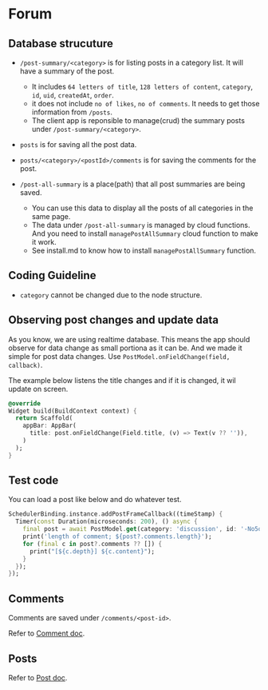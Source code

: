 # Forum

## Database strucuture

- `/post-summary/<category>` is for listing posts in a category list. It will have a summary of the post.
    - It includes `64 letters of title`, `128 letters of content`, `category`, `id`, `uid`, `createdAt`, `order`.
    - it does not include `no of likes`, `no of comments`. It needs to get those information from `/posts`.
    - The client app is reponsible to manage(crud) the summary posts under `/post-summary/<category>`.
- `posts` is for saving all the post data.
- `posts/<category>/<postId>/comments` is for saving the comments for the post.

- `/post-all-summary` is a place(path) that all post summaries are being saved.
    - You can use this data to display all the posts of all categories in the same page.
    - The data under `/post-all-summary` is managed by cloud functions. And you need to install `managePostAllSummary` cloud function to make it work.
    - See install.md to know how to install `managePostAllSummary` function.

## Coding Guideline

- `category` cannot be changed due to the node structure.

## Observing post changes and update data

As you know, we are using realtime database. This means the app should observe for data change as small portiona as it can be. And we made it simple for post data changes. Use `PostModel.onFieldChange(field, callback)`.

The example below listens the title changes and if it is changed, it wil update on screen.

```dart
@override
Widget build(BuildContext context) {
  return Scaffold(
    appBar: AppBar(
      title: post.onFieldChange(Field.title, (v) => Text(v ?? '')),
    )
  );
}
```

## Test code

You can load a post like below and do whatever test.

```dart
SchedulerBinding.instance.addPostFrameCallback((timeStamp) {
  Timer(const Duration(microseconds: 200), () async {
    final post = await PostModel.get(category: 'discussion', id: '-No5q8HHMw7ZDZSjR-Qu');
    print('length of comment; ${post?.comments.length}');
    for (final c in post?.comments ?? []) {
      print("[${c.depth}] ${c.content}");
    }
  });
});
```

## Comments

Comments are saved under `/comments/<post-id>`.

<!-- 
  TODOS
  1. Update Models
  2. Update Cloud Functions
  3. Update Typesense Indexing
  4. Update Refs
-->

Refer to [Comment doc](comments.md).

## Posts

Refer to [Post doc](post.md).
